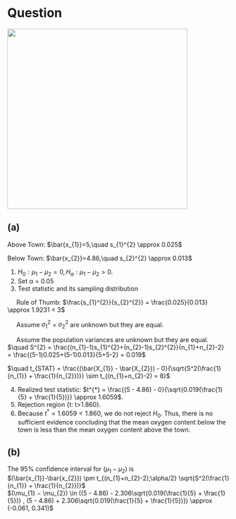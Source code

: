 # Question
<img width="409" src="https://github.com/user-attachments/assets/f341dca7-f262-4e02-af2b-098b738d9eb4"/>

## (a)
Above Town: $\bar{x_{1}}=5,\quad s_{1}^{2} \approx 0.025$ 

Below Town: $\bar{x_{2}}=4.86,\quad s_{2}^{2} \approx 0.013$

1. $H_{0}: \mu_{1} − \mu_{2} = 0, H_{a} : \mu_{1} − \mu_{2} > 0.$
2. Set α = 0.05
3. Test statistic and its sampling distribution

$\quad$ Rule of Thumb: $\frac{s_{1}^{2}}{s_{2}^{2}} = \frac{0.025}{0.013} \approx 1.9231 < 3$  

$\quad$ Assume $\sigma_{1}^{2}$ = $\sigma_{2}^{2}$ are unknown but they are equal.

$\quad$ Assume the population variances are unknown but they are equal.
$\quad S^{2} = \frac{(n_{1}-1)s_{1}^{2}+(n_{2}-1)s_{2}^{2}}{n_{1}+n_{2}-2} = \frac{(5-1)0.025+(5-1)0.013}{5+5-2} = 0.019$
   
$\quad t_{STAT} = \frac{(\bar{X_{1}} - \bar{X_{2}}) - 0}{\sqrt{S^2(\frac{1}{n_{1}} + \frac{1}{n_{2}})}} \sim t_{(n_{1}+n_{2}-2) = 8}$

4. Realized test statistic: $t^{*} = \frac{(5 - 4.86) - 0}{\sqrt{0.019(\frac{1}{5} + \frac{1}{5})}} \approx 1.6059$.
5. Rejection region {t: t>1.860}.
6. Because $t^{*}=1.6059 < 1.860$, we do not reject $H_{0}$. Thus, there is no sufficient evidence concluding that the mean oxygen content below the town is less than the mean oxygen content above the town.

## (b)
The 95% confidence interval for $(\mu_{1} − \mu_{2})$ is  
$(\bar{x_{1}}-\bar{x_{2}}) \pm t_{(n_{1}+n_{2}-2);\alpha/2} \sqrt{S^2(\frac{1}{n_{1}} + \frac{1}{n_{2}})}$  
$(\mu_{1} − \mu_{2}) \in ((5 - 4.86) - 2.306\sqrt{0.019(\frac{1}{5} + \frac{1}{5})} , (5 - 4.86) + 2.306\sqrt{0.019(\frac{1}{5} + \frac{1}{5})}) \approx (-0.061, 0.341)$
